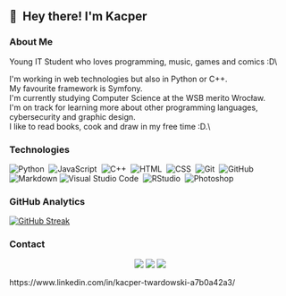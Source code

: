 ## 👋 &nbsp;Hey there! I'm Kacper

### About Me

Young IT Student who loves programming, music, games and comics :D\

I'm working in web technologies but also in Python or C++.\
My favourite framework is Symfony.\
I'm currently studying Computer Science at the WSB merito Wrocław.\
I'm on track for learning more about other programming languages, cybersecurity and graphic design.\
I like to read books, cook and draw in my free time :D.\

### Technologies

![Python](https://img.shields.io/badge/-Python-05122A?style=flat&logo=python)&nbsp;
![JavaScript](https://img.shields.io/badge/-JavaScript-05122A?style=flat&logo=javascript)&nbsp;
![C++](https://img.shields.io/badge/-C++-05122A?style=flat&logo=C%2B%2B&logoColor=00599C)&nbsp;
![HTML](https://img.shields.io/badge/-HTML-05122A?style=flat&logo=HTML5)&nbsp;
![CSS](https://img.shields.io/badge/-CSS-05122A?style=flat&logo=CSS3&logoColor=1572B6)&nbsp;
![Git](https://img.shields.io/badge/-Git-05122A?style=flat&logo=git)&nbsp;
![GitHub](https://img.shields.io/badge/-GitHub-05122A?style=flat&logo=github)&nbsp;
![Markdown](https://img.shields.io/badge/-Markdown-05122A?style=flat&logo=markdown)
![Visual Studio Code](https://img.shields.io/badge/-Visual%20Studio%20Code-05122A?style=flat&logo=visual-studio-code&logoColor=007ACC)&nbsp;
![RStudio](https://img.shields.io/badge/-RStudio-05122A?style=flat&logo=rstudio)&nbsp;
![Photoshop](https://img.shields.io/badge/-Photoshop-05122A?style=flat&logo=adobe-photoshop)&nbsp;

### GitHub Analytics

[![GitHub Streak](https://streak-stats.demolab.com?user=Panelinio&theme=shadow-blue)](https://git.io/streak-stats)

### Contact

<p align="center">
<a href="https://www.linkedin.com/in/kacper-twardowski-a7b0a42a3/"><img src="https://img.shields.io/badge/-Aditya%20Vikram%20Singh-0077B5?style=flat&logo=Linkedin&logoColor=white"/></a>
<a href="mailto:kacper.tw150@gmail.xom"><img src="https://img.shields.io/badge/-avsingh@umass.edu-D14836?style=flat&logo=Gmail&logoColor=white"/></a>
<a href="https://instagram.com/"><img src="https://img.shields.io/badge/-@adityavs__-E4405F?style=flat&logo=Instagram&logoColor=white"/></a>
</p>
https://www.linkedin.com/in/kacper-twardowski-a7b0a42a3/
